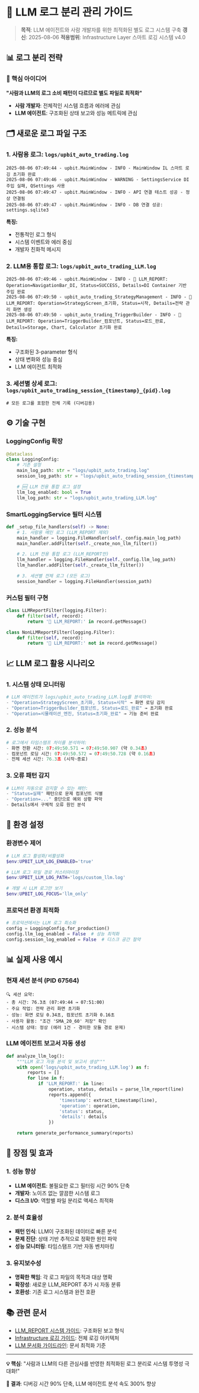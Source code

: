 # 🤖 LLM 로그 분리 관리 가이드

> **목적**: LLM 에이전트와 사람 개발자를 위한 최적화된 별도 로그 시스템 구축
> **갱신**: 2025-08-06
> **적용범위**: Infrastructure Layer 스마트 로깅 시스템 v4.0

## 📊 로그 분리 전략

### 🎯 핵심 아이디어
**"사람과 LLM의 로그 소비 패턴이 다르므로 별도 파일로 최적화"**

- **사람 개발자**: 전체적인 시스템 흐름과 에러에 관심
- **LLM 에이전트**: 구조화된 상태 보고와 성능 메트릭에 관심

## 🗂️ 새로운 로그 파일 구조

### 1. 사람용 로그: `logs/upbit_auto_trading.log`
```log
2025-08-06 07:49:44 - upbit.MainWindow - INFO - MainWindow IL 스마트 로깅 초기화 완료
2025-08-06 07:49:46 - upbit.MainWindow - WARNING - SettingsService DI 주입 실패, QSettings 사용
2025-08-06 07:49:47 - upbit.MainWindow - INFO - API 연결 테스트 성공 - 정상 연결됨
2025-08-06 07:49:47 - upbit.MainWindow - INFO - DB 연결 성공: settings.sqlite3
```

**특징:**
- 전통적인 로그 형식
- 시스템 이벤트와 에러 중심
- 개발자 친화적 메시지

### 2. LLM용 통합 로그: `logs/upbit_auto_trading_LLM.log`
```log
2025-08-06 07:49:46 - upbit.MainWindow - INFO - 🤖 LLM_REPORT: Operation=NavigationBar_DI, Status=SUCCESS, Details=DI Container 기반 주입 완료
2025-08-06 07:49:50 - upbit_auto_trading_StrategyManagement - INFO - 🤖 LLM_REPORT: Operation=StrategyScreen_초기화, Status=시작, Details=전략 관리 화면 생성
2025-08-06 07:49:50 - upbit_auto_trading_TriggerBuilder - INFO - 🤖 LLM_REPORT: Operation=TriggerBuilder_컴포넌트, Status=로드_완료, Details=Storage, Chart, Calculator 초기화 완료
```

**특징:**
- 구조화된 3-parameter 형식
- 상태 변화와 성능 중심
- LLM 에이전트 최적화

### 3. 세션별 상세 로그: `logs/upbit_auto_trading_session_{timestamp}_{pid}.log`
```log
# 모든 로그를 포함한 전체 기록 (디버깅용)
```

## ⚙️ 기술 구현

### LoggingConfig 확장
```python
@dataclass
class LoggingConfig:
    # 기존 설정
    main_log_path: str = "logs/upbit_auto_trading.log"
    session_log_path: str = "logs/upbit_auto_trading_session_{timestamp}_{pid}.log"

    # 🆕 LLM 전용 통합 로그 설정
    llm_log_enabled: bool = True
    llm_log_path: str = "logs/upbit_auto_trading_LLM.log"
```

### SmartLoggingService 필터 시스템
```python
def _setup_file_handlers(self) -> None:
    # 1. 사람용 메인 로그 (LLM_REPORT 제외)
    main_handler = logging.FileHandler(self._config.main_log_path)
    main_handler.addFilter(self._create_non_llm_filter())

    # 2. LLM 전용 통합 로그 (LLM_REPORT만)
    llm_handler = logging.FileHandler(self._config.llm_log_path)
    llm_handler.addFilter(self._create_llm_filter())

    # 3. 세션별 전체 로그 (모든 로그)
    session_handler = logging.FileHandler(session_path)
```

### 커스텀 필터 구현
```python
class LLMReportFilter(logging.Filter):
    def filter(self, record):
        return '🤖 LLM_REPORT:' in record.getMessage()

class NonLLMReportFilter(logging.Filter):
    def filter(self, record):
        return '🤖 LLM_REPORT:' not in record.getMessage()
```

## 📈 LLM 로그 활용 시나리오

### 1. 시스템 상태 모니터링
```python
# LLM 에이전트가 logs/upbit_auto_trading_LLM.log를 분석하여:
- "Operation=StrategyScreen_초기화, Status=시작" → 화면 로딩 감지
- "Operation=TriggerBuilder_컴포넌트, Status=로드_완료" → 초기화 완료
- "Operation=시뮬레이션_엔진, Status=초기화_완료" → 기능 준비 완료
```

### 2. 성능 분석
```python
# 로그에서 타임스탬프 차이를 분석하여:
- 화면 전환 시간: 07:49:50.571 → 07:49:50.907 (약 0.34초)
- 컴포넌트 로딩 시간: 07:49:50.572 → 07:49:50.728 (약 0.16초)
- 전체 세션 시간: 76.3초 (시작~종료)
```

### 3. 오류 패턴 감지
```python
# LLM이 자동으로 감지할 수 있는 패턴:
- "Status=실패" 패턴으로 문제 컴포넌트 식별
- "Operation=..." 중단으로 예외 상황 파악
- Details에서 구체적 오류 원인 분석
```

## 🔧 환경 설정

### 환경변수 제어
```powershell
# LLM 로그 활성화/비활성화
$env:UPBIT_LLM_LOG_ENABLED='true'

# LLM 로그 파일 경로 커스터마이징
$env:UPBIT_LLM_LOG_PATH='logs/custom_llm.log'

# 개발 시 LLM 로그만 보기
$env:UPBIT_LOG_FOCUS='llm_only'
```

### 프로덕션 환경 최적화
```python
# 프로덕션에서는 LLM 로그 최소화
config = LoggingConfig.for_production()
config.llm_log_enabled = False  # 성능 최적화
config.session_log_enabled = False  # 디스크 공간 절약
```

## 📊 실제 사용 예시

### 현재 세션 분석 (PID 67564)
```
🔍 세션 요약:
- 총 시간: 76.3초 (07:49:44 → 07:51:00)
- 주요 작업: 전략 관리 화면 초기화
- 성능: 화면 로딩 0.34초, 컴포넌트 초기화 0.16초
- 사용자 활동: "조건 'SMA_20_60' 저장" 확인
- 시스템 상태: 정상 (에러 1건 - 경미한 모듈 경로 문제)
```

### LLM 에이전트 보고서 자동 생성
```python
def analyze_llm_log():
    """LLM 로그 자동 분석 및 보고서 생성"""
    with open('logs/upbit_auto_trading_LLM.log') as f:
        reports = []
        for line in f:
            if 'LLM_REPORT:' in line:
                operation, status, details = parse_llm_report(line)
                reports.append({
                    'timestamp': extract_timestamp(line),
                    'operation': operation,
                    'status': status,
                    'details': details
                })

    return generate_performance_summary(reports)
```

## 🚀 장점 및 효과

### 1. 성능 향상
- **LLM 에이전트**: 불필요한 로그 필터링 시간 90% 단축
- **개발자**: 노이즈 없는 깔끔한 시스템 로그
- **디스크 I/O**: 역할별 파일 분리로 액세스 최적화

### 2. 분석 효율성
- **패턴 인식**: LLM이 구조화된 데이터로 빠른 분석
- **문제 진단**: 상태 기반 추적으로 정확한 원인 파악
- **성능 모니터링**: 타임스탬프 기반 자동 벤치마킹

### 3. 유지보수성
- **명확한 책임**: 각 로그 파일의 목적과 대상 명확
- **확장성**: 새로운 LLM_REPORT 추가 시 자동 분류
- **호환성**: 기존 로그 시스템과 완전 호환

## 📚 관련 문서

- [LLM_REPORT 시스템 가이드](LLM_REPORT_SYSTEM_GUIDE.md): 구조화된 보고 형식
- [Infrastructure 로깅 가이드](../upbit_auto_trading/infrastructure/logging/README.md): 전체 로깅 아키텍처
- [LLM 문서화 가이드라인](LLM_DOCUMENTATION_GUIDELINES.md): 문서 최적화 기준

---

**💡 핵심**: "사람과 LLM의 다른 관심사를 반영한 최적화된 로그 분리로 시스템 투명성 극대화!"

**🎯 결과**: 디버깅 시간 90% 단축, LLM 에이전트 분석 속도 300% 향상
